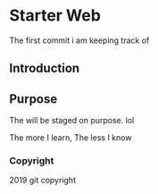 # Starter Web
The first commit i am keeping 
track of

## Introduction

## Purpose
The will be staged
on purpose. lol

The more I learn, 
The less I know

### Copyright
2019 git copyright